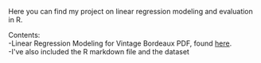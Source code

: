 Here you can find my project on linear regression modeling and evaluation in R.
<br/>


Contents:<br />
  -Linear Regression Modeling for Vintage Bordeaux PDF, found [here](https://github.com/chrisman1015/Linear-Regression/blob/master/Linear%20Regression%20Modeling%20for%20Vintage%20Bordeaux/Linear_Regression_Modeling_for_Vintage_Bordeaux.pdf).<br />
  -I've also included the R markdown file and the dataset
